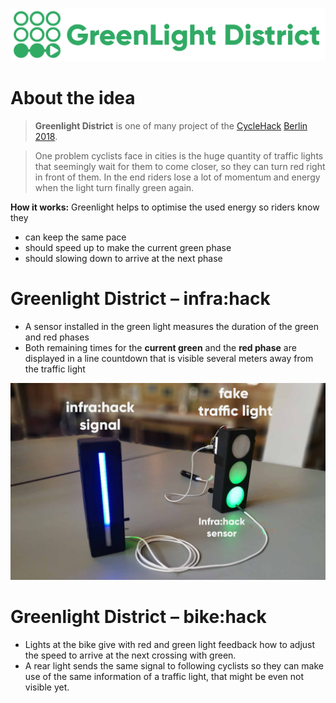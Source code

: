 ![GreenLight District banner](./graphics/logo_banner.svg)

# About the idea
>**Greenlight District** is one of many project of the [CycleHack](https://www.cyclehack.com/) [Berlin 2018](http://cyclehackberlin.de/).

> One problem cyclists face in cities is the huge quantity of traffic lights that seemingly wait for them to come closer, so they can turn red right in front of them. In the end riders lose a lot of momentum and energy when the light turn finally green again. 

**How it works:** Greenlight helps to optimise the used energy so riders know they

- can keep the same pace
- should speed up to make the current green phase
- should slowing down to arrive at the next phase

# Greenlight District – infra:hack

- A sensor installed in the green light measures the duration of the green and red phases
- Both remaining times for the **current green** and the **red phase** are displayed in a line countdown that is visible several meters away from the traffic light

![GreenLight District infrahack](./graphics/infra-hack-cyclehack.jpg)

# Greenlight District – bike:hack

- Lights at the bike give with red and green light feedback how to adjust the speed to arrive at the next crossing with green.
- A rear light sends the same signal to following cyclists so they can make use of the same information of a traffic light, that might be even not visible yet.